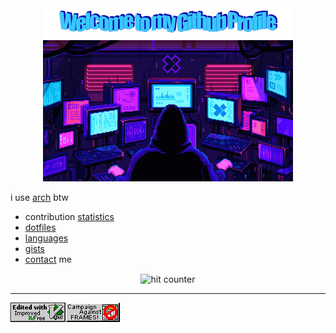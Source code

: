 <center>
    <img src="pictures/welcome.png" width=400>
</center>

<center>
    <img src="pictures/screens.gif" width=400>
</center>

i use [arch](https://archlinux.org/) btw

- contribution [statistics](stats.md)
- [dotfiles](https://github.com/mb6ockatf/dotfiles)
- [languages](languages.md)
- [gists](https://gist.github.com/mb6ockatf)
- [contact](contacts.md) me
<center>
    <img
    src="https://profile-counter.glitch.me/mb6ockatf/count.svg"
    alt="hit counter" align="center">
</center>

------

<img src="pictures/vim.gif"><img src="pictures/noframes.gif">

